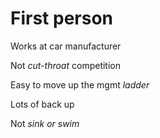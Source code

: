 # First person

Works at car manufacturer

Not *cut-throat* competition

Easy to move up the mgmt *ladder*

Lots of back up

Not *sink or swim*

